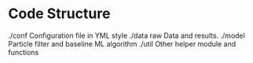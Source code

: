 # Code Structure

./conf Configuration file in YML style
./data raw Data and results.
./model Particle filter and baseline ML algorithm
./util Other helper module and functions


